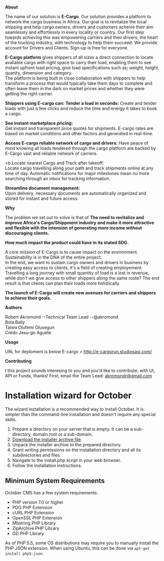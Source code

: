 <b>About</b>

The name of our solution is <b>E-Cargo</b>. Our solution provides a platform to network the cargo business in Africa.
Our goal is to revitalize the local shipping and help cargo owners, drivers and customers acheive their aim seamlessly and effortlessly in every locality or country. 
Our first step towards achieving this was empowering carriers and their drivers, the heart of the trucking industry, with technology to help them succeed. We provide account for Drivers and Clients. Sign-up is free for everyone.

<b>E-Cargo platform</b> gives shippers of all sizes a direct connection to locate avaliable cargo with right space to carry their load, enabling them to see instant upfront load pricing, give load specifications such as; weight, height, quanity, dimension and category. </br>
The platform is being built in close collaboration with shippers to help transform a process that would typically take them days to complete and often leave them in the dark on market prices and whether they were getting the right carrier. 

<b>Shippers using E-cargo can:</b>
<b>Tender a load in seconds:</b>
Create and tender loads with just a few clicks and reduce the time and energy it takes to book a cargo.</br>

<b>See instant marketplace pricing:</b></br>
Get instant and transparent price quotes for shipments. E-cargo rates are based on market conditions and other factors and generated in real-time.</br>

<b>Access E-cargo reliable network of cargo and drivers:</b> 
  Have peace of mind knowing all loads tendered through the cargo platform are backed by E-Cargo vast and reliable network of carriers.

<b.Locate nearest Cargo and Track after takeoff:</b></br>
Locate cargo travelling along your path and track shipments online at any time of day. Automatic notifications for major milestones mean no more searching through an inbox for tracking information.</br>

<b>Streamline document management:</b></br>
Upon delivery, necessary documents are automatically organized and stored for instant and future access.</br>


<b>Why</b>


The problem we set out to solve is that of <b>The need to revitalize and improve Africa's Cargo/Shippment industry and make it more attractive and flexible with the intension of generating more income without discouraging clients.</b>


<b>How much impact the product could have in its stated SDG.</b></br>


A core mission of E-Cargo is to cause impact on the environment. Sustainability is in the DNA of the entire project. </br>
In the end, we want to sustain cargo owners and drivers in business by creating easy access to clients, it's a field of creating employement.</br>
Travelling a long journey with small quantity of load is a lost in revenue, while don't we give access to other shippers along the same route?
The end result is that clients can plan their loads more holistically.</br>

<b>The launch of E-Cargo will create new avenues for carriers and shippers to achieve their goals.</b></br>


<b>Authors</b></br>

Robert Akromond --Technical Team Lead --@akromond</br>
Bola Bally</br>
Taiwo Olufemi Olusegun</br>
Crédo Jesu-go Aguete


<b>Usage</b></br>

URL for deploment is below
E-cargo > http://e-cargorun.studiosasi.com/ </br>



<b>Contributing</b></br>

I this project sounds interesing to you and you'd like to contribute; with UI, API or Funds, thanks!
First, email the Team Lead: akromondr@gmail.com























# Installation wizard for October

The wizard installation is a recommended way to install October. It is simpler than the command-line installation and doesn't require any special skills.

1. Prepare a directory on your server that is empty. It can be a sub-directory, domain root or a sub-domain.
1. [Download the installer archive file](https://github.com/octobercms/install/archive/master.zip).
1. Unpack the installer archive to the prepared directory.
1. Grant writing permissions on the installation directory and all its subdirectories and files.
1. Navigate to the install.php script in your web browser.
1. Follow the installation instructions.

## Minimum System Requirements

October CMS has a few system requirements:

* PHP version 7.0 or higher
* PDO PHP Extension
* cURL PHP Extension
* OpenSSL PHP Extension
* Mbstring PHP Library
* ZipArchive PHP Library
* GD PHP Library

As of PHP 5.5, some OS distributions may require you to manually install the PHP JSON extension.
When using Ubuntu, this can be done via ``apt-get install php5-json``.
